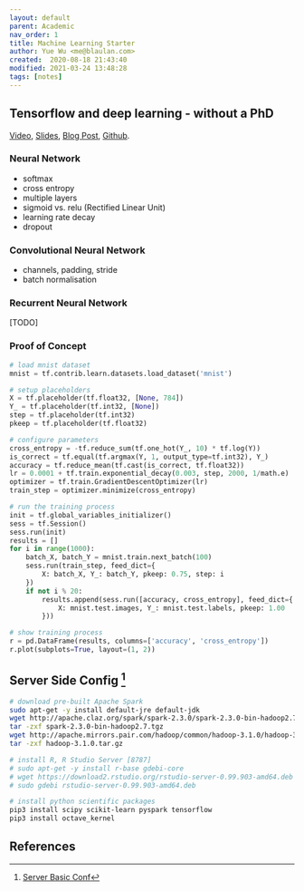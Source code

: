 ```yaml
---
layout: default
parent: Academic
nav_order: 1
title: Machine Learning Starter
author: Yue Wu <me@blaulan.com>
created:  2020-08-18 21:43:40
modified: 2021-03-24 13:48:28
tags: [notes]
---
```


## Tensorflow and deep learning - without a PhD

[Video](https://www.youtube.com/watch?v=vq2nnJ4g6N0),
[Slides](https://docs.google.com/presentation/d/1TVixw6ItiZ8igjp6U17tcgoFrLSaHWQmMOwjlgQY9co/pub?slide=id.p),
[Blog Post](https://cloud.google.com/blog/big-data/2017/01/learn-tensorflow-and-deep-learning-without-a-phd),
[Github](https://github.com/martin-gorner/tensorflow-mnist-tutorial).

### Neural Network

- softmax
- cross entropy
- multiple layers
- sigmoid vs. relu (Rectified Linear Unit)
- learning rate decay
- dropout

### Convolutional Neural Network

- channels, padding, stride
- batch normalisation

### Recurrent Neural Network

[TODO]

### Proof of Concept

```python
# load mnist dataset
mnist = tf.contrib.learn.datasets.load_dataset('mnist')

# setup placeholders
X = tf.placeholder(tf.float32, [None, 784])
Y_ = tf.placeholder(tf.int32, [None])
step = tf.placeholder(tf.int32)
pkeep = tf.placeholder(tf.float32)

# configure parameters
cross_entropy = -tf.reduce_sum(tf.one_hot(Y_, 10) * tf.log(Y))
is_correct = tf.equal(tf.argmax(Y, 1, output_type=tf.int32), Y_)
accuracy = tf.reduce_mean(tf.cast(is_correct, tf.float32))
lr = 0.0001 + tf.train.exponential_decay(0.003, step, 2000, 1/math.e)
optimizer = tf.train.GradientDescentOptimizer(lr)
train_step = optimizer.minimize(cross_entropy)

# run the training process
init = tf.global_variables_initializer()
sess = tf.Session()
sess.run(init)
results = []
for i in range(1000):
    batch_X, batch_Y = mnist.train.next_batch(100)
    sess.run(train_step, feed_dict={
        X: batch_X, Y_: batch_Y, pkeep: 0.75, step: i
    })
    if not i % 20:
        results.append(sess.run([accuracy, cross_entropy], feed_dict={
            X: mnist.test.images, Y_: mnist.test.labels, pkeep: 1.00
        }))

# show training process
r = pd.DataFrame(results, columns=['accuracy', 'cross_entropy'])
r.plot(subplots=True, layout=(1, 2))
```

## Server Side Config [^1]

```bash
# download pre-built Apache Spark
sudo apt-get -y install default-jre default-jdk
wget http://apache.claz.org/spark/spark-2.3.0/spark-2.3.0-bin-hadoop2.7.tgz
tar -zxf spark-2.3.0-bin-hadoop2.7.tgz
wget http://apache.mirrors.pair.com/hadoop/common/hadoop-3.1.0/hadoop-3.1.0.tar.gz
tar -zxf hadoop-3.1.0.tar.gz

# install R, R Studio Server [8787]
# sudo apt-get -y install r-base gdebi-core
# wget https://download2.rstudio.org/rstudio-server-0.99.903-amd64.deb
# sudo gdebi rstudio-server-0.99.903-amd64.deb

# install python scientific packages
pip3 install scipy scikit-learn pyspark tensorflow 
pip3 install octave_kernel
```

## References

[^1]: [Server Basic Conf](/wiki/server/server_basic/)
